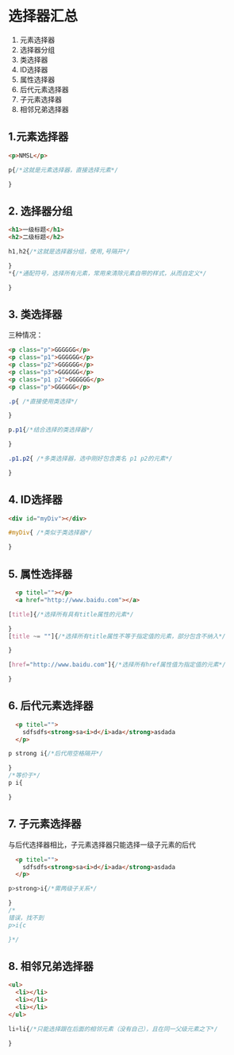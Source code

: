 
# 选择器汇总

1. 元素选择器
2. 选择器分组
3. 类选择器
4. ID选择器
5. 属性选择器
6. 后代元素选择器
7. 子元素选择器
8. 相邻兄弟选择器

## 1.元素选择器

```html
<p>NMSL</p>
```

```css
p{/*这就是元素选择器，直接选择元素*/

}
```

## 2. 选择器分组

```html
<h1>一级标题</h1>
<h2>二级标题</h2>
```

```css
h1,h2{/*这就是选择器分组，使用,号隔开*/

}
*{/*通配符号，选择所有元素，常用来清除元素自带的样式，从而自定义*/

}
```

## 3. 类选择器

三种情况：

```html
<p class="p">GGGGGG</p>
<p class="p1">GGGGGG</p>
<p class="p2">GGGGGG</p>
<p class="p3">GGGGGG</p>
<p class="p1 p2">GGGGGG</p>
<p class="p">GGGGGG</p>
```

```css
.p{ /*直接使用类选择*/

}

p.p1{/*结合选择的类选择器*/

}

.p1.p2{ /*多类选择器，选中刚好包含类名 p1 p2的元素*/

}
```

## 4. ID选择器

```html
<div id="myDiv"></div>
```

```css
#myDiv{ /*类似于类选择器*/

}
```

## 5. 属性选择器

```html
  <p titel=""></p>
  <a href="http://www.baidu.com"></a>
```

```css
[title]{/*选择所有具有title属性的元素*/

}
[title ~= ""]{/*选择所有title属性不等于指定值的元素，部分包含不纳入*/

}

[href="http://www.baidu.com"]{/*选择所有href属性值为指定值的元素*/

}
```

## 6. 后代元素选择器

```html
  <p titel="">
    sdfsdfs<strong>sa<i>d</i>ada</strong>asdada
  </p>
```

```css
p strong i{/*后代用空格隔开*/

}
/*等价于*/
p i{

}
```

## 7. 子元素选择器

与后代选择器相比，子元素选择器只能选择一级子元素的后代

```html
  <p titel="">
    sdfsdfs<strong>sa<i>d</i>ada</strong>asdada
  </p>
```

```js
p>strong>i{/*需两级子关系*/

}
/*
错误，找不到
p>i{c

}*/
```

## 8. 相邻兄弟选择器

```html
<ul>
  <li></li>
  <li></li>
  <li></li>
</ul>
```

```css
li+li{/*只能选择跟在后面的相邻元素（没有自己），且在同一父级元素之下*/

}
```